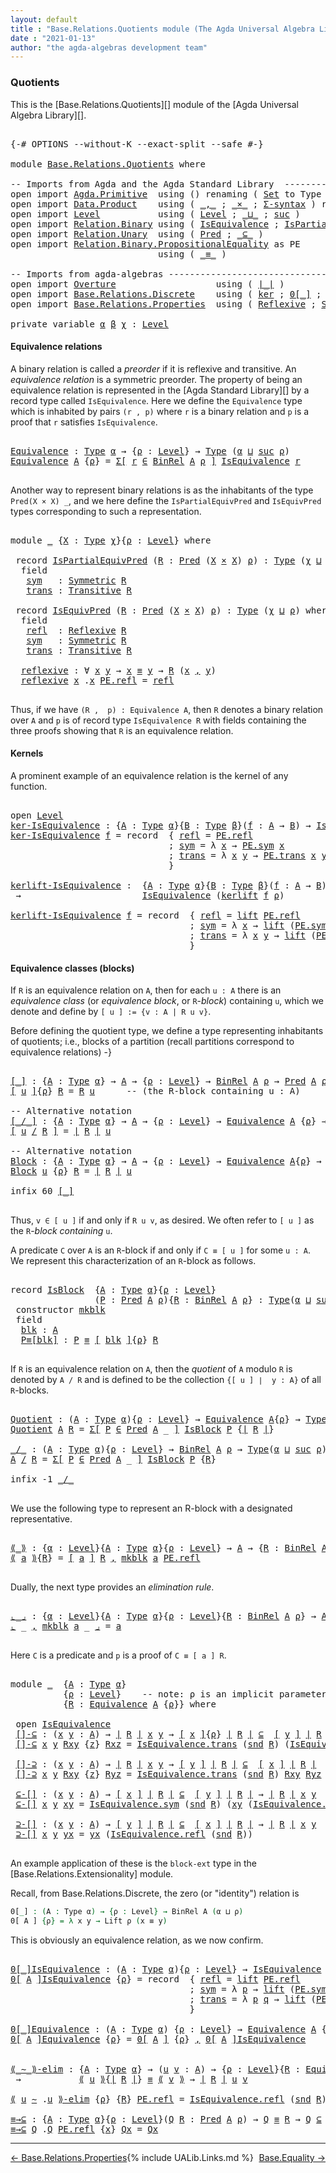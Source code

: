 ```yaml
---
layout: default
title : "Base.Relations.Quotients module (The Agda Universal Algebra Library)"
date : "2021-01-13"
author: "the agda-algebras development team"
---
```


### <a id="quotients">Quotients</a>

This is the [Base.Relations.Quotients][] module of the [Agda Universal Algebra Library][].

<pre class="Agda">

<a id="313" class="Symbol">{-#</a> <a id="317" class="Keyword">OPTIONS</a> <a id="325" class="Pragma">--without-K</a> <a id="337" class="Pragma">--exact-split</a> <a id="351" class="Pragma">--safe</a> <a id="358" class="Symbol">#-}</a>

<a id="363" class="Keyword">module</a> <a id="370" href="Base.Relations.Quotients.html" class="Module">Base.Relations.Quotients</a> <a id="395" class="Keyword">where</a>

<a id="402" class="Comment">-- Imports from Agda and the Agda Standard Library  ----------------------------------------------</a>
<a id="501" class="Keyword">open</a> <a id="506" class="Keyword">import</a> <a id="513" href="Agda.Primitive.html" class="Module">Agda.Primitive</a>  <a id="529" class="Keyword">using</a> <a id="535" class="Symbol">()</a> <a id="538" class="Keyword">renaming</a> <a id="547" class="Symbol">(</a> <a id="549" href="Agda.Primitive.html#326" class="Primitive">Set</a> <a id="553" class="Symbol">to</a> <a id="556" class="Primitive">Type</a> <a id="561" class="Symbol">)</a>
<a id="563" class="Keyword">open</a> <a id="568" class="Keyword">import</a> <a id="575" href="Data.Product.html" class="Module">Data.Product</a>    <a id="591" class="Keyword">using</a> <a id="597" class="Symbol">(</a> <a id="599" href="Agda.Builtin.Sigma.html#236" class="InductiveConstructor Operator">_,_</a> <a id="603" class="Symbol">;</a> <a id="605" href="Data.Product.html#1167" class="Function Operator">_×_</a> <a id="609" class="Symbol">;</a> <a id="611" href="Data.Product.html#916" class="Function">Σ-syntax</a> <a id="620" class="Symbol">)</a> <a id="622" class="Keyword">renaming</a> <a id="631" class="Symbol">(</a> <a id="633" href="Agda.Builtin.Sigma.html#252" class="Field">proj₁</a> <a id="639" class="Symbol">to</a> <a id="642" class="Field">fst</a> <a id="646" class="Symbol">;</a> <a id="648" href="Agda.Builtin.Sigma.html#264" class="Field">proj₂</a> <a id="654" class="Symbol">to</a> <a id="657" class="Field">snd</a> <a id="661" class="Symbol">)</a>
<a id="663" class="Keyword">open</a> <a id="668" class="Keyword">import</a> <a id="675" href="Level.html" class="Module">Level</a>           <a id="691" class="Keyword">using</a> <a id="697" class="Symbol">(</a> <a id="699" href="Agda.Primitive.html#597" class="Postulate">Level</a> <a id="705" class="Symbol">;</a> <a id="707" href="Agda.Primitive.html#810" class="Primitive Operator">_⊔_</a> <a id="711" class="Symbol">;</a> <a id="713" href="Agda.Primitive.html#780" class="Primitive">suc</a> <a id="717" class="Symbol">)</a>
<a id="719" class="Keyword">open</a> <a id="724" class="Keyword">import</a> <a id="731" href="Relation.Binary.html" class="Module">Relation.Binary</a> <a id="747" class="Keyword">using</a> <a id="753" class="Symbol">(</a> <a id="755" href="Relation.Binary.Structures.html#1522" class="Record">IsEquivalence</a> <a id="769" class="Symbol">;</a> <a id="771" href="Relation.Binary.Structures.html#1119" class="Record">IsPartialEquivalence</a><a id="791" class="Symbol">)</a> <a id="793" class="Keyword">renaming</a> <a id="802" class="Symbol">(</a> <a id="804" href="Relation.Binary.Core.html#882" class="Function">Rel</a> <a id="808" class="Symbol">to</a> <a id="811" class="Function">BinRel</a> <a id="818" class="Symbol">)</a>
<a id="820" class="Keyword">open</a> <a id="825" class="Keyword">import</a> <a id="832" href="Relation.Unary.html" class="Module">Relation.Unary</a>  <a id="848" class="Keyword">using</a> <a id="854" class="Symbol">(</a> <a id="856" href="Relation.Unary.html#1101" class="Function">Pred</a> <a id="861" class="Symbol">;</a> <a id="863" href="Relation.Unary.html#1742" class="Function Operator">_⊆_</a> <a id="867" class="Symbol">)</a>
<a id="869" class="Keyword">open</a> <a id="874" class="Keyword">import</a> <a id="881" href="Relation.Binary.PropositionalEquality.html" class="Module">Relation.Binary.PropositionalEquality</a> <a id="919" class="Symbol">as</a> <a id="922" class="Module">PE</a>
                            <a id="953" class="Keyword">using</a> <a id="959" class="Symbol">(</a> <a id="961" href="Agda.Builtin.Equality.html#151" class="Datatype Operator">_≡_</a> <a id="965" class="Symbol">)</a>

<a id="968" class="Comment">-- Imports from agda-algebras ---------------------------------------------------------------------</a>
<a id="1068" class="Keyword">open</a> <a id="1073" class="Keyword">import</a> <a id="1080" href="Overture.html" class="Module">Overture</a>                   <a id="1107" class="Keyword">using</a> <a id="1113" class="Symbol">(</a> <a id="1115" href="Overture.Basic.html#4326" class="Function Operator">∣_∣</a> <a id="1119" class="Symbol">)</a>
<a id="1121" class="Keyword">open</a> <a id="1126" class="Keyword">import</a> <a id="1133" href="Base.Relations.Discrete.html" class="Module">Base.Relations.Discrete</a>    <a id="1160" class="Keyword">using</a> <a id="1166" class="Symbol">(</a> <a id="1168" href="Base.Relations.Discrete.html#4347" class="Function">ker</a> <a id="1172" class="Symbol">;</a> <a id="1174" href="Base.Relations.Discrete.html#5235" class="Function Operator">0[_]</a> <a id="1179" class="Symbol">;</a> <a id="1181" href="Base.Relations.Discrete.html#4917" class="Function">kerlift</a> <a id="1189" class="Symbol">)</a>
<a id="1191" class="Keyword">open</a> <a id="1196" class="Keyword">import</a> <a id="1203" href="Base.Relations.Properties.html" class="Module">Base.Relations.Properties</a>  <a id="1230" class="Keyword">using</a> <a id="1236" class="Symbol">(</a> <a id="1238" href="Base.Relations.Properties.html#1217" class="Function">Reflexive</a> <a id="1248" class="Symbol">;</a> <a id="1250" href="Base.Relations.Properties.html#1420" class="Function">Symmetric</a> <a id="1260" class="Symbol">;</a> <a id="1262" href="Base.Relations.Properties.html#1842" class="Function">Transitive</a> <a id="1273" class="Symbol">)</a>

<a id="1276" class="Keyword">private</a> <a id="1284" class="Keyword">variable</a> <a id="1293" href="Base.Relations.Quotients.html#1293" class="Generalizable">α</a> <a id="1295" href="Base.Relations.Quotients.html#1295" class="Generalizable">β</a> <a id="1297" href="Base.Relations.Quotients.html#1297" class="Generalizable">χ</a> <a id="1299" class="Symbol">:</a> <a id="1301" href="Agda.Primitive.html#597" class="Postulate">Level</a>
</pre>

#### <a id="equivalence-relations">Equivalence relations</a>

A binary relation is called a *preorder* if it is reflexive and transitive.
An *equivalence relation* is a symmetric preorder. The property of being
an equivalence relation is represented in the [Agda Standard Library][] by
a record type called `IsEquivalence`.  Here we define the `Equivalence` type
which is inhabited by pairs `(r , p)` where `r` is a binary relation and `p`
is a proof that `r` satisfies `IsEquivalence`.

<pre class="Agda">

<a id="Equivalence"></a><a id="1821" href="Base.Relations.Quotients.html#1821" class="Function">Equivalence</a> <a id="1833" class="Symbol">:</a> <a id="1835" href="Base.Relations.Quotients.html#556" class="Primitive">Type</a> <a id="1840" href="Base.Relations.Quotients.html#1293" class="Generalizable">α</a> <a id="1842" class="Symbol">→</a> <a id="1844" class="Symbol">{</a><a id="1845" href="Base.Relations.Quotients.html#1845" class="Bound">ρ</a> <a id="1847" class="Symbol">:</a> <a id="1849" href="Agda.Primitive.html#597" class="Postulate">Level</a><a id="1854" class="Symbol">}</a> <a id="1856" class="Symbol">→</a> <a id="1858" href="Base.Relations.Quotients.html#556" class="Primitive">Type</a> <a id="1863" class="Symbol">(</a><a id="1864" href="Base.Relations.Quotients.html#1293" class="Generalizable">α</a> <a id="1866" href="Agda.Primitive.html#810" class="Primitive Operator">⊔</a> <a id="1868" href="Agda.Primitive.html#780" class="Primitive">suc</a> <a id="1872" href="Base.Relations.Quotients.html#1845" class="Bound">ρ</a><a id="1873" class="Symbol">)</a>
<a id="1875" href="Base.Relations.Quotients.html#1821" class="Function">Equivalence</a> <a id="1887" href="Base.Relations.Quotients.html#1887" class="Bound">A</a> <a id="1889" class="Symbol">{</a><a id="1890" href="Base.Relations.Quotients.html#1890" class="Bound">ρ</a><a id="1891" class="Symbol">}</a> <a id="1893" class="Symbol">=</a> <a id="1895" href="Data.Product.html#916" class="Function">Σ[</a> <a id="1898" href="Base.Relations.Quotients.html#1898" class="Bound">r</a> <a id="1900" href="Data.Product.html#916" class="Function">∈</a> <a id="1902" href="Base.Relations.Quotients.html#811" class="Function">BinRel</a> <a id="1909" href="Base.Relations.Quotients.html#1887" class="Bound">A</a> <a id="1911" href="Base.Relations.Quotients.html#1890" class="Bound">ρ</a> <a id="1913" href="Data.Product.html#916" class="Function">]</a> <a id="1915" href="Relation.Binary.Structures.html#1522" class="Record">IsEquivalence</a> <a id="1929" href="Base.Relations.Quotients.html#1898" class="Bound">r</a>

</pre>

Another way to represent binary relations is as the inhabitants of the
type `Pred(X × X) _`, and we here define the `IsPartialEquivPred`
and `IsEquivPred` types corresponding to such a representation.

<pre class="Agda">

<a id="2160" class="Keyword">module</a> <a id="2167" href="Base.Relations.Quotients.html#2167" class="Module">_</a> <a id="2169" class="Symbol">{</a><a id="2170" href="Base.Relations.Quotients.html#2170" class="Bound">X</a> <a id="2172" class="Symbol">:</a> <a id="2174" href="Base.Relations.Quotients.html#556" class="Primitive">Type</a> <a id="2179" href="Base.Relations.Quotients.html#1297" class="Generalizable">χ</a><a id="2180" class="Symbol">}{</a><a id="2182" href="Base.Relations.Quotients.html#2182" class="Bound">ρ</a> <a id="2184" class="Symbol">:</a> <a id="2186" href="Agda.Primitive.html#597" class="Postulate">Level</a><a id="2191" class="Symbol">}</a> <a id="2193" class="Keyword">where</a>

 <a id="2201" class="Keyword">record</a> <a id="2208" href="Base.Relations.Quotients.html#2208" class="Record">IsPartialEquivPred</a> <a id="2227" class="Symbol">(</a><a id="2228" href="Base.Relations.Quotients.html#2228" class="Bound">R</a> <a id="2230" class="Symbol">:</a> <a id="2232" href="Relation.Unary.html#1101" class="Function">Pred</a> <a id="2237" class="Symbol">(</a><a id="2238" href="Base.Relations.Quotients.html#2170" class="Bound">X</a> <a id="2240" href="Data.Product.html#1167" class="Function Operator">×</a> <a id="2242" href="Base.Relations.Quotients.html#2170" class="Bound">X</a><a id="2243" class="Symbol">)</a> <a id="2245" href="Base.Relations.Quotients.html#2182" class="Bound">ρ</a><a id="2246" class="Symbol">)</a> <a id="2248" class="Symbol">:</a> <a id="2250" href="Base.Relations.Quotients.html#556" class="Primitive">Type</a> <a id="2255" class="Symbol">(</a><a id="2256" href="Base.Relations.Quotients.html#2179" class="Bound">χ</a> <a id="2258" href="Agda.Primitive.html#810" class="Primitive Operator">⊔</a> <a id="2260" href="Base.Relations.Quotients.html#2182" class="Bound">ρ</a><a id="2261" class="Symbol">)</a> <a id="2263" class="Keyword">where</a>
  <a id="2271" class="Keyword">field</a>
   <a id="2280" href="Base.Relations.Quotients.html#2280" class="Field">sym</a>   <a id="2286" class="Symbol">:</a> <a id="2288" href="Base.Relations.Properties.html#1420" class="Function">Symmetric</a> <a id="2298" href="Base.Relations.Quotients.html#2228" class="Bound">R</a>
   <a id="2303" href="Base.Relations.Quotients.html#2303" class="Field">trans</a> <a id="2309" class="Symbol">:</a> <a id="2311" href="Base.Relations.Properties.html#1842" class="Function">Transitive</a> <a id="2322" href="Base.Relations.Quotients.html#2228" class="Bound">R</a>

 <a id="2326" class="Keyword">record</a> <a id="2333" href="Base.Relations.Quotients.html#2333" class="Record">IsEquivPred</a> <a id="2345" class="Symbol">(</a><a id="2346" href="Base.Relations.Quotients.html#2346" class="Bound">R</a> <a id="2348" class="Symbol">:</a> <a id="2350" href="Relation.Unary.html#1101" class="Function">Pred</a> <a id="2355" class="Symbol">(</a><a id="2356" href="Base.Relations.Quotients.html#2170" class="Bound">X</a> <a id="2358" href="Data.Product.html#1167" class="Function Operator">×</a> <a id="2360" href="Base.Relations.Quotients.html#2170" class="Bound">X</a><a id="2361" class="Symbol">)</a> <a id="2363" href="Base.Relations.Quotients.html#2182" class="Bound">ρ</a><a id="2364" class="Symbol">)</a> <a id="2366" class="Symbol">:</a> <a id="2368" href="Base.Relations.Quotients.html#556" class="Primitive">Type</a> <a id="2373" class="Symbol">(</a><a id="2374" href="Base.Relations.Quotients.html#2179" class="Bound">χ</a> <a id="2376" href="Agda.Primitive.html#810" class="Primitive Operator">⊔</a> <a id="2378" href="Base.Relations.Quotients.html#2182" class="Bound">ρ</a><a id="2379" class="Symbol">)</a> <a id="2381" class="Keyword">where</a>
  <a id="2389" class="Keyword">field</a>
   <a id="2398" href="Base.Relations.Quotients.html#2398" class="Field">refl</a>  <a id="2404" class="Symbol">:</a> <a id="2406" href="Base.Relations.Properties.html#1217" class="Function">Reflexive</a> <a id="2416" href="Base.Relations.Quotients.html#2346" class="Bound">R</a>
   <a id="2421" href="Base.Relations.Quotients.html#2421" class="Field">sym</a>   <a id="2427" class="Symbol">:</a> <a id="2429" href="Base.Relations.Properties.html#1420" class="Function">Symmetric</a> <a id="2439" href="Base.Relations.Quotients.html#2346" class="Bound">R</a>
   <a id="2444" href="Base.Relations.Quotients.html#2444" class="Field">trans</a> <a id="2450" class="Symbol">:</a> <a id="2452" href="Base.Relations.Properties.html#1842" class="Function">Transitive</a> <a id="2463" href="Base.Relations.Quotients.html#2346" class="Bound">R</a>

  <a id="2468" href="Base.Relations.Quotients.html#2468" class="Function">reflexive</a> <a id="2478" class="Symbol">:</a> <a id="2480" class="Symbol">∀</a> <a id="2482" href="Base.Relations.Quotients.html#2482" class="Bound">x</a> <a id="2484" href="Base.Relations.Quotients.html#2484" class="Bound">y</a> <a id="2486" class="Symbol">→</a> <a id="2488" href="Base.Relations.Quotients.html#2482" class="Bound">x</a> <a id="2490" href="Agda.Builtin.Equality.html#151" class="Datatype Operator">≡</a> <a id="2492" href="Base.Relations.Quotients.html#2484" class="Bound">y</a> <a id="2494" class="Symbol">→</a> <a id="2496" href="Base.Relations.Quotients.html#2346" class="Bound">R</a> <a id="2498" class="Symbol">(</a><a id="2499" href="Base.Relations.Quotients.html#2482" class="Bound">x</a> <a id="2501" href="Agda.Builtin.Sigma.html#236" class="InductiveConstructor Operator">,</a> <a id="2503" href="Base.Relations.Quotients.html#2484" class="Bound">y</a><a id="2504" class="Symbol">)</a>
  <a id="2508" href="Base.Relations.Quotients.html#2468" class="Function">reflexive</a> <a id="2518" href="Base.Relations.Quotients.html#2518" class="Bound">x</a> <a id="2520" class="DottedPattern Symbol">.</a><a id="2521" href="Base.Relations.Quotients.html#2518" class="DottedPattern Bound">x</a> <a id="2523" href="Agda.Builtin.Equality.html#208" class="InductiveConstructor">PE.refl</a> <a id="2531" class="Symbol">=</a> <a id="2533" href="Base.Relations.Quotients.html#2398" class="Field">refl</a>

</pre>

Thus, if we have `(R ,  p) : Equivalence A`, then `R` denotes a binary
relation over `A` and `p` is of record type `IsEquivalence R` with fields
containing the three proofs showing that `R` is an equivalence relation.

#### <a id="kernels">Kernels</a>

A prominent example of an equivalence relation is the kernel of any function.

<pre class="Agda">

<a id="2897" class="Keyword">open</a> <a id="2902" href="Level.html" class="Module">Level</a>
<a id="ker-IsEquivalence"></a><a id="2908" href="Base.Relations.Quotients.html#2908" class="Function">ker-IsEquivalence</a> <a id="2926" class="Symbol">:</a> <a id="2928" class="Symbol">{</a><a id="2929" href="Base.Relations.Quotients.html#2929" class="Bound">A</a> <a id="2931" class="Symbol">:</a> <a id="2933" href="Base.Relations.Quotients.html#556" class="Primitive">Type</a> <a id="2938" href="Base.Relations.Quotients.html#1293" class="Generalizable">α</a><a id="2939" class="Symbol">}{</a><a id="2941" href="Base.Relations.Quotients.html#2941" class="Bound">B</a> <a id="2943" class="Symbol">:</a> <a id="2945" href="Base.Relations.Quotients.html#556" class="Primitive">Type</a> <a id="2950" href="Base.Relations.Quotients.html#1295" class="Generalizable">β</a><a id="2951" class="Symbol">}(</a><a id="2953" href="Base.Relations.Quotients.html#2953" class="Bound">f</a> <a id="2955" class="Symbol">:</a> <a id="2957" href="Base.Relations.Quotients.html#2929" class="Bound">A</a> <a id="2959" class="Symbol">→</a> <a id="2961" href="Base.Relations.Quotients.html#2941" class="Bound">B</a><a id="2962" class="Symbol">)</a> <a id="2964" class="Symbol">→</a> <a id="2966" href="Relation.Binary.Structures.html#1522" class="Record">IsEquivalence</a> <a id="2980" class="Symbol">(</a><a id="2981" href="Base.Relations.Discrete.html#4347" class="Function">ker</a> <a id="2985" href="Base.Relations.Quotients.html#2953" class="Bound">f</a><a id="2986" class="Symbol">)</a>
<a id="2988" href="Base.Relations.Quotients.html#2908" class="Function">ker-IsEquivalence</a> <a id="3006" href="Base.Relations.Quotients.html#3006" class="Bound">f</a> <a id="3008" class="Symbol">=</a> <a id="3010" class="Keyword">record</a>  <a id="3018" class="Symbol">{</a> <a id="3020" href="Relation.Binary.Structures.html#1568" class="Field">refl</a> <a id="3025" class="Symbol">=</a> <a id="3027" href="Agda.Builtin.Equality.html#208" class="InductiveConstructor">PE.refl</a>
                              <a id="3065" class="Symbol">;</a> <a id="3067" href="Relation.Binary.Structures.html#1594" class="Field">sym</a> <a id="3071" class="Symbol">=</a> <a id="3073" class="Symbol">λ</a> <a id="3075" href="Base.Relations.Quotients.html#3075" class="Bound">x</a> <a id="3077" class="Symbol">→</a> <a id="3079" href="Relation.Binary.PropositionalEquality.Core.html#1684" class="Function">PE.sym</a> <a id="3086" href="Base.Relations.Quotients.html#3075" class="Bound">x</a>
                              <a id="3118" class="Symbol">;</a> <a id="3120" href="Relation.Binary.Structures.html#1620" class="Field">trans</a> <a id="3126" class="Symbol">=</a> <a id="3128" class="Symbol">λ</a> <a id="3130" href="Base.Relations.Quotients.html#3130" class="Bound">x</a> <a id="3132" href="Base.Relations.Quotients.html#3132" class="Bound">y</a> <a id="3134" class="Symbol">→</a> <a id="3136" href="Relation.Binary.PropositionalEquality.Core.html#1729" class="Function">PE.trans</a> <a id="3145" href="Base.Relations.Quotients.html#3130" class="Bound">x</a> <a id="3147" href="Base.Relations.Quotients.html#3132" class="Bound">y</a>
                              <a id="3179" class="Symbol">}</a>

<a id="kerlift-IsEquivalence"></a><a id="3182" href="Base.Relations.Quotients.html#3182" class="Function">kerlift-IsEquivalence</a> <a id="3204" class="Symbol">:</a>  <a id="3207" class="Symbol">{</a><a id="3208" href="Base.Relations.Quotients.html#3208" class="Bound">A</a> <a id="3210" class="Symbol">:</a> <a id="3212" href="Base.Relations.Quotients.html#556" class="Primitive">Type</a> <a id="3217" href="Base.Relations.Quotients.html#1293" class="Generalizable">α</a><a id="3218" class="Symbol">}{</a><a id="3220" href="Base.Relations.Quotients.html#3220" class="Bound">B</a> <a id="3222" class="Symbol">:</a> <a id="3224" href="Base.Relations.Quotients.html#556" class="Primitive">Type</a> <a id="3229" href="Base.Relations.Quotients.html#1295" class="Generalizable">β</a><a id="3230" class="Symbol">}(</a><a id="3232" href="Base.Relations.Quotients.html#3232" class="Bound">f</a> <a id="3234" class="Symbol">:</a> <a id="3236" href="Base.Relations.Quotients.html#3208" class="Bound">A</a> <a id="3238" class="Symbol">→</a> <a id="3240" href="Base.Relations.Quotients.html#3220" class="Bound">B</a><a id="3241" class="Symbol">){</a><a id="3243" href="Base.Relations.Quotients.html#3243" class="Bound">ρ</a> <a id="3245" class="Symbol">:</a> <a id="3247" href="Agda.Primitive.html#597" class="Postulate">Level</a><a id="3252" class="Symbol">}</a>
 <a id="3255" class="Symbol">→</a>                       <a id="3279" href="Relation.Binary.Structures.html#1522" class="Record">IsEquivalence</a> <a id="3293" class="Symbol">(</a><a id="3294" href="Base.Relations.Discrete.html#4917" class="Function">kerlift</a> <a id="3302" href="Base.Relations.Quotients.html#3232" class="Bound">f</a> <a id="3304" href="Base.Relations.Quotients.html#3243" class="Bound">ρ</a><a id="3305" class="Symbol">)</a>

<a id="3308" href="Base.Relations.Quotients.html#3182" class="Function">kerlift-IsEquivalence</a> <a id="3330" href="Base.Relations.Quotients.html#3330" class="Bound">f</a> <a id="3332" class="Symbol">=</a> <a id="3334" class="Keyword">record</a>  <a id="3342" class="Symbol">{</a> <a id="3344" href="Relation.Binary.Structures.html#1568" class="Field">refl</a> <a id="3349" class="Symbol">=</a> <a id="3351" href="Level.html#457" class="InductiveConstructor">lift</a> <a id="3356" href="Agda.Builtin.Equality.html#208" class="InductiveConstructor">PE.refl</a>
                                  <a id="3398" class="Symbol">;</a> <a id="3400" href="Relation.Binary.Structures.html#1594" class="Field">sym</a> <a id="3404" class="Symbol">=</a> <a id="3406" class="Symbol">λ</a> <a id="3408" href="Base.Relations.Quotients.html#3408" class="Bound">x</a> <a id="3410" class="Symbol">→</a> <a id="3412" href="Level.html#457" class="InductiveConstructor">lift</a> <a id="3417" class="Symbol">(</a><a id="3418" href="Relation.Binary.PropositionalEquality.Core.html#1684" class="Function">PE.sym</a> <a id="3425" class="Symbol">(</a><a id="3426" href="Level.html#470" class="Field">lower</a> <a id="3432" href="Base.Relations.Quotients.html#3408" class="Bound">x</a><a id="3433" class="Symbol">))</a>
                                  <a id="3470" class="Symbol">;</a> <a id="3472" href="Relation.Binary.Structures.html#1620" class="Field">trans</a> <a id="3478" class="Symbol">=</a> <a id="3480" class="Symbol">λ</a> <a id="3482" href="Base.Relations.Quotients.html#3482" class="Bound">x</a> <a id="3484" href="Base.Relations.Quotients.html#3484" class="Bound">y</a> <a id="3486" class="Symbol">→</a> <a id="3488" href="Level.html#457" class="InductiveConstructor">lift</a> <a id="3493" class="Symbol">(</a><a id="3494" href="Relation.Binary.PropositionalEquality.Core.html#1729" class="Function">PE.trans</a> <a id="3503" class="Symbol">(</a><a id="3504" href="Level.html#470" class="Field">lower</a> <a id="3510" href="Base.Relations.Quotients.html#3482" class="Bound">x</a><a id="3511" class="Symbol">)</a> <a id="3513" class="Symbol">(</a><a id="3514" href="Level.html#470" class="Field">lower</a> <a id="3520" href="Base.Relations.Quotients.html#3484" class="Bound">y</a><a id="3521" class="Symbol">))</a>
                                  <a id="3558" class="Symbol">}</a>
</pre>


#### <a id="equivalence-classes"> Equivalence classes (blocks) </a>


If `R` is an equivalence relation on `A`, then for each `u : A` there is
an *equivalence class* (or *equivalence block*, or `R`-*block*) containing `u`,
which we denote and define by `[ u ] := {v : A | R u v}`.

Before defining the quotient type, we define a type representing inhabitants of quotients;
i.e., blocks of a partition (recall partitions correspond to equivalence relations) -}

<pre class="Agda">

<a id="[_]"></a><a id="4048" href="Base.Relations.Quotients.html#4048" class="Function Operator">[_]</a> <a id="4052" class="Symbol">:</a> <a id="4054" class="Symbol">{</a><a id="4055" href="Base.Relations.Quotients.html#4055" class="Bound">A</a> <a id="4057" class="Symbol">:</a> <a id="4059" href="Base.Relations.Quotients.html#556" class="Primitive">Type</a> <a id="4064" href="Base.Relations.Quotients.html#1293" class="Generalizable">α</a><a id="4065" class="Symbol">}</a> <a id="4067" class="Symbol">→</a> <a id="4069" href="Base.Relations.Quotients.html#4055" class="Bound">A</a> <a id="4071" class="Symbol">→</a> <a id="4073" class="Symbol">{</a><a id="4074" href="Base.Relations.Quotients.html#4074" class="Bound">ρ</a> <a id="4076" class="Symbol">:</a> <a id="4078" href="Agda.Primitive.html#597" class="Postulate">Level</a><a id="4083" class="Symbol">}</a> <a id="4085" class="Symbol">→</a> <a id="4087" href="Base.Relations.Quotients.html#811" class="Function">BinRel</a> <a id="4094" href="Base.Relations.Quotients.html#4055" class="Bound">A</a> <a id="4096" href="Base.Relations.Quotients.html#4074" class="Bound">ρ</a> <a id="4098" class="Symbol">→</a> <a id="4100" href="Relation.Unary.html#1101" class="Function">Pred</a> <a id="4105" href="Base.Relations.Quotients.html#4055" class="Bound">A</a> <a id="4107" href="Base.Relations.Quotients.html#4074" class="Bound">ρ</a>
<a id="4109" href="Base.Relations.Quotients.html#4048" class="Function Operator">[</a> <a id="4111" href="Base.Relations.Quotients.html#4111" class="Bound">u</a> <a id="4113" href="Base.Relations.Quotients.html#4048" class="Function Operator">]</a><a id="4114" class="Symbol">{</a><a id="4115" href="Base.Relations.Quotients.html#4115" class="Bound">ρ</a><a id="4116" class="Symbol">}</a> <a id="4118" href="Base.Relations.Quotients.html#4118" class="Bound">R</a> <a id="4120" class="Symbol">=</a> <a id="4122" href="Base.Relations.Quotients.html#4118" class="Bound">R</a> <a id="4124" href="Base.Relations.Quotients.html#4111" class="Bound">u</a>      <a id="4131" class="Comment">-- (the R-block containing u : A)</a>

<a id="4166" class="Comment">-- Alternative notation</a>
<a id="[_/_]"></a><a id="4190" href="Base.Relations.Quotients.html#4190" class="Function Operator">[_/_]</a> <a id="4196" class="Symbol">:</a> <a id="4198" class="Symbol">{</a><a id="4199" href="Base.Relations.Quotients.html#4199" class="Bound">A</a> <a id="4201" class="Symbol">:</a> <a id="4203" href="Base.Relations.Quotients.html#556" class="Primitive">Type</a> <a id="4208" href="Base.Relations.Quotients.html#1293" class="Generalizable">α</a><a id="4209" class="Symbol">}</a> <a id="4211" class="Symbol">→</a> <a id="4213" href="Base.Relations.Quotients.html#4199" class="Bound">A</a> <a id="4215" class="Symbol">→</a> <a id="4217" class="Symbol">{</a><a id="4218" href="Base.Relations.Quotients.html#4218" class="Bound">ρ</a> <a id="4220" class="Symbol">:</a> <a id="4222" href="Agda.Primitive.html#597" class="Postulate">Level</a><a id="4227" class="Symbol">}</a> <a id="4229" class="Symbol">→</a> <a id="4231" href="Base.Relations.Quotients.html#1821" class="Function">Equivalence</a> <a id="4243" href="Base.Relations.Quotients.html#4199" class="Bound">A</a> <a id="4245" class="Symbol">{</a><a id="4246" href="Base.Relations.Quotients.html#4218" class="Bound">ρ</a><a id="4247" class="Symbol">}</a> <a id="4249" class="Symbol">→</a> <a id="4251" href="Relation.Unary.html#1101" class="Function">Pred</a> <a id="4256" href="Base.Relations.Quotients.html#4199" class="Bound">A</a> <a id="4258" href="Base.Relations.Quotients.html#4218" class="Bound">ρ</a>
<a id="4260" href="Base.Relations.Quotients.html#4190" class="Function Operator">[</a> <a id="4262" href="Base.Relations.Quotients.html#4262" class="Bound">u</a> <a id="4264" href="Base.Relations.Quotients.html#4190" class="Function Operator">/</a> <a id="4266" href="Base.Relations.Quotients.html#4266" class="Bound">R</a> <a id="4268" href="Base.Relations.Quotients.html#4190" class="Function Operator">]</a> <a id="4270" class="Symbol">=</a> <a id="4272" href="Overture.Basic.html#4326" class="Function Operator">∣</a> <a id="4274" href="Base.Relations.Quotients.html#4266" class="Bound">R</a> <a id="4276" href="Overture.Basic.html#4326" class="Function Operator">∣</a> <a id="4278" href="Base.Relations.Quotients.html#4262" class="Bound">u</a>

<a id="4281" class="Comment">-- Alternative notation</a>
<a id="Block"></a><a id="4305" href="Base.Relations.Quotients.html#4305" class="Function">Block</a> <a id="4311" class="Symbol">:</a> <a id="4313" class="Symbol">{</a><a id="4314" href="Base.Relations.Quotients.html#4314" class="Bound">A</a> <a id="4316" class="Symbol">:</a> <a id="4318" href="Base.Relations.Quotients.html#556" class="Primitive">Type</a> <a id="4323" href="Base.Relations.Quotients.html#1293" class="Generalizable">α</a><a id="4324" class="Symbol">}</a> <a id="4326" class="Symbol">→</a> <a id="4328" href="Base.Relations.Quotients.html#4314" class="Bound">A</a> <a id="4330" class="Symbol">→</a> <a id="4332" class="Symbol">{</a><a id="4333" href="Base.Relations.Quotients.html#4333" class="Bound">ρ</a> <a id="4335" class="Symbol">:</a> <a id="4337" href="Agda.Primitive.html#597" class="Postulate">Level</a><a id="4342" class="Symbol">}</a> <a id="4344" class="Symbol">→</a> <a id="4346" href="Base.Relations.Quotients.html#1821" class="Function">Equivalence</a> <a id="4358" href="Base.Relations.Quotients.html#4314" class="Bound">A</a><a id="4359" class="Symbol">{</a><a id="4360" href="Base.Relations.Quotients.html#4333" class="Bound">ρ</a><a id="4361" class="Symbol">}</a> <a id="4363" class="Symbol">→</a> <a id="4365" href="Relation.Unary.html#1101" class="Function">Pred</a> <a id="4370" href="Base.Relations.Quotients.html#4314" class="Bound">A</a> <a id="4372" href="Base.Relations.Quotients.html#4333" class="Bound">ρ</a>
<a id="4374" href="Base.Relations.Quotients.html#4305" class="Function">Block</a> <a id="4380" href="Base.Relations.Quotients.html#4380" class="Bound">u</a> <a id="4382" class="Symbol">{</a><a id="4383" href="Base.Relations.Quotients.html#4383" class="Bound">ρ</a><a id="4384" class="Symbol">}</a> <a id="4386" href="Base.Relations.Quotients.html#4386" class="Bound">R</a> <a id="4388" class="Symbol">=</a> <a id="4390" href="Overture.Basic.html#4326" class="Function Operator">∣</a> <a id="4392" href="Base.Relations.Quotients.html#4386" class="Bound">R</a> <a id="4394" href="Overture.Basic.html#4326" class="Function Operator">∣</a> <a id="4396" href="Base.Relations.Quotients.html#4380" class="Bound">u</a>

<a id="4399" class="Keyword">infix</a> <a id="4405" class="Number">60</a> <a id="4408" href="Base.Relations.Quotients.html#4048" class="Function Operator">[_]</a>

</pre>

Thus, `v ∈ [ u ]` if and only if `R u v`, as desired.  We often refer to `[ u ]`
as the `R`-*block containing* `u`.

A predicate `C` over `A` is an `R`-block if and only if `C ≡ [ u ]` for some `u : A`.
We represent this characterization of an `R`-block as follows.

<pre class="Agda">

<a id="4706" class="Keyword">record</a> <a id="IsBlock"></a><a id="4713" href="Base.Relations.Quotients.html#4713" class="Record">IsBlock</a>  <a id="4722" class="Symbol">{</a><a id="4723" href="Base.Relations.Quotients.html#4723" class="Bound">A</a> <a id="4725" class="Symbol">:</a> <a id="4727" href="Base.Relations.Quotients.html#556" class="Primitive">Type</a> <a id="4732" href="Base.Relations.Quotients.html#1293" class="Generalizable">α</a><a id="4733" class="Symbol">}{</a><a id="4735" href="Base.Relations.Quotients.html#4735" class="Bound">ρ</a> <a id="4737" class="Symbol">:</a> <a id="4739" href="Agda.Primitive.html#597" class="Postulate">Level</a><a id="4744" class="Symbol">}</a>
                <a id="4762" class="Symbol">(</a><a id="4763" href="Base.Relations.Quotients.html#4763" class="Bound">P</a> <a id="4765" class="Symbol">:</a> <a id="4767" href="Relation.Unary.html#1101" class="Function">Pred</a> <a id="4772" href="Base.Relations.Quotients.html#4723" class="Bound">A</a> <a id="4774" href="Base.Relations.Quotients.html#4735" class="Bound">ρ</a><a id="4775" class="Symbol">){</a><a id="4777" href="Base.Relations.Quotients.html#4777" class="Bound">R</a> <a id="4779" class="Symbol">:</a> <a id="4781" href="Base.Relations.Quotients.html#811" class="Function">BinRel</a> <a id="4788" href="Base.Relations.Quotients.html#4723" class="Bound">A</a> <a id="4790" href="Base.Relations.Quotients.html#4735" class="Bound">ρ</a><a id="4791" class="Symbol">}</a> <a id="4793" class="Symbol">:</a> <a id="4795" href="Base.Relations.Quotients.html#556" class="Primitive">Type</a><a id="4799" class="Symbol">(</a><a id="4800" href="Base.Relations.Quotients.html#4732" class="Bound">α</a> <a id="4802" href="Agda.Primitive.html#810" class="Primitive Operator">⊔</a> <a id="4804" href="Agda.Primitive.html#780" class="Primitive">suc</a> <a id="4808" href="Base.Relations.Quotients.html#4735" class="Bound">ρ</a><a id="4809" class="Symbol">)</a> <a id="4811" class="Keyword">where</a>
 <a id="4818" class="Keyword">constructor</a> <a id="mkblk"></a><a id="4830" href="Base.Relations.Quotients.html#4830" class="InductiveConstructor">mkblk</a>
 <a id="4837" class="Keyword">field</a>
  <a id="IsBlock.blk"></a><a id="4845" href="Base.Relations.Quotients.html#4845" class="Field">blk</a> <a id="4849" class="Symbol">:</a> <a id="4851" href="Base.Relations.Quotients.html#4723" class="Bound">A</a>
  <a id="IsBlock.P≡[blk]"></a><a id="4855" href="Base.Relations.Quotients.html#4855" class="Field">P≡[blk]</a> <a id="4863" class="Symbol">:</a> <a id="4865" href="Base.Relations.Quotients.html#4763" class="Bound">P</a> <a id="4867" href="Agda.Builtin.Equality.html#151" class="Datatype Operator">≡</a> <a id="4869" href="Base.Relations.Quotients.html#4048" class="Function Operator">[</a> <a id="4871" href="Base.Relations.Quotients.html#4845" class="Field">blk</a> <a id="4875" href="Base.Relations.Quotients.html#4048" class="Function Operator">]</a><a id="4876" class="Symbol">{</a><a id="4877" href="Base.Relations.Quotients.html#4735" class="Bound">ρ</a><a id="4878" class="Symbol">}</a> <a id="4880" href="Base.Relations.Quotients.html#4777" class="Bound">R</a>

</pre>

If `R` is an equivalence relation on `A`, then the *quotient* of `A` modulo `R` is
denoted by `A / R` and is defined to be the collection `{[ u ] ∣  y : A}` of all
`R`-blocks.

<pre class="Agda">

<a id="Quotient"></a><a id="5086" href="Base.Relations.Quotients.html#5086" class="Function">Quotient</a> <a id="5095" class="Symbol">:</a> <a id="5097" class="Symbol">(</a><a id="5098" href="Base.Relations.Quotients.html#5098" class="Bound">A</a> <a id="5100" class="Symbol">:</a> <a id="5102" href="Base.Relations.Quotients.html#556" class="Primitive">Type</a> <a id="5107" href="Base.Relations.Quotients.html#1293" class="Generalizable">α</a><a id="5108" class="Symbol">){</a><a id="5110" href="Base.Relations.Quotients.html#5110" class="Bound">ρ</a> <a id="5112" class="Symbol">:</a> <a id="5114" href="Agda.Primitive.html#597" class="Postulate">Level</a><a id="5119" class="Symbol">}</a> <a id="5121" class="Symbol">→</a> <a id="5123" href="Base.Relations.Quotients.html#1821" class="Function">Equivalence</a> <a id="5135" href="Base.Relations.Quotients.html#5098" class="Bound">A</a><a id="5136" class="Symbol">{</a><a id="5137" href="Base.Relations.Quotients.html#5110" class="Bound">ρ</a><a id="5138" class="Symbol">}</a> <a id="5140" class="Symbol">→</a> <a id="5142" href="Base.Relations.Quotients.html#556" class="Primitive">Type</a><a id="5146" class="Symbol">(</a><a id="5147" href="Base.Relations.Quotients.html#1293" class="Generalizable">α</a> <a id="5149" href="Agda.Primitive.html#810" class="Primitive Operator">⊔</a> <a id="5151" href="Agda.Primitive.html#780" class="Primitive">suc</a> <a id="5155" href="Base.Relations.Quotients.html#5110" class="Bound">ρ</a><a id="5156" class="Symbol">)</a>
<a id="5158" href="Base.Relations.Quotients.html#5086" class="Function">Quotient</a> <a id="5167" href="Base.Relations.Quotients.html#5167" class="Bound">A</a> <a id="5169" href="Base.Relations.Quotients.html#5169" class="Bound">R</a> <a id="5171" class="Symbol">=</a> <a id="5173" href="Data.Product.html#916" class="Function">Σ[</a> <a id="5176" href="Base.Relations.Quotients.html#5176" class="Bound">P</a> <a id="5178" href="Data.Product.html#916" class="Function">∈</a> <a id="5180" href="Relation.Unary.html#1101" class="Function">Pred</a> <a id="5185" href="Base.Relations.Quotients.html#5167" class="Bound">A</a> <a id="5187" class="Symbol">_</a> <a id="5189" href="Data.Product.html#916" class="Function">]</a> <a id="5191" href="Base.Relations.Quotients.html#4713" class="Record">IsBlock</a> <a id="5199" href="Base.Relations.Quotients.html#5176" class="Bound">P</a> <a id="5201" class="Symbol">{</a><a id="5202" href="Overture.Basic.html#4326" class="Function Operator">∣</a> <a id="5204" href="Base.Relations.Quotients.html#5169" class="Bound">R</a> <a id="5206" href="Overture.Basic.html#4326" class="Function Operator">∣</a><a id="5207" class="Symbol">}</a>

<a id="_/_"></a><a id="5210" href="Base.Relations.Quotients.html#5210" class="Function Operator">_/_</a> <a id="5214" class="Symbol">:</a> <a id="5216" class="Symbol">(</a><a id="5217" href="Base.Relations.Quotients.html#5217" class="Bound">A</a> <a id="5219" class="Symbol">:</a> <a id="5221" href="Base.Relations.Quotients.html#556" class="Primitive">Type</a> <a id="5226" href="Base.Relations.Quotients.html#1293" class="Generalizable">α</a><a id="5227" class="Symbol">){</a><a id="5229" href="Base.Relations.Quotients.html#5229" class="Bound">ρ</a> <a id="5231" class="Symbol">:</a> <a id="5233" href="Agda.Primitive.html#597" class="Postulate">Level</a><a id="5238" class="Symbol">}</a> <a id="5240" class="Symbol">→</a> <a id="5242" href="Base.Relations.Quotients.html#811" class="Function">BinRel</a> <a id="5249" href="Base.Relations.Quotients.html#5217" class="Bound">A</a> <a id="5251" href="Base.Relations.Quotients.html#5229" class="Bound">ρ</a> <a id="5253" class="Symbol">→</a> <a id="5255" href="Base.Relations.Quotients.html#556" class="Primitive">Type</a><a id="5259" class="Symbol">(</a><a id="5260" href="Base.Relations.Quotients.html#1293" class="Generalizable">α</a> <a id="5262" href="Agda.Primitive.html#810" class="Primitive Operator">⊔</a> <a id="5264" href="Agda.Primitive.html#780" class="Primitive">suc</a> <a id="5268" href="Base.Relations.Quotients.html#5229" class="Bound">ρ</a><a id="5269" class="Symbol">)</a>
<a id="5271" href="Base.Relations.Quotients.html#5271" class="Bound">A</a> <a id="5273" href="Base.Relations.Quotients.html#5210" class="Function Operator">/</a> <a id="5275" href="Base.Relations.Quotients.html#5275" class="Bound">R</a> <a id="5277" class="Symbol">=</a> <a id="5279" href="Data.Product.html#916" class="Function">Σ[</a> <a id="5282" href="Base.Relations.Quotients.html#5282" class="Bound">P</a> <a id="5284" href="Data.Product.html#916" class="Function">∈</a> <a id="5286" href="Relation.Unary.html#1101" class="Function">Pred</a> <a id="5291" href="Base.Relations.Quotients.html#5271" class="Bound">A</a> <a id="5293" class="Symbol">_</a> <a id="5295" href="Data.Product.html#916" class="Function">]</a> <a id="5297" href="Base.Relations.Quotients.html#4713" class="Record">IsBlock</a> <a id="5305" href="Base.Relations.Quotients.html#5282" class="Bound">P</a> <a id="5307" class="Symbol">{</a><a id="5308" href="Base.Relations.Quotients.html#5275" class="Bound">R</a><a id="5309" class="Symbol">}</a>

<a id="5312" class="Keyword">infix</a> <a id="5318" class="Number">-1</a> <a id="5321" href="Base.Relations.Quotients.html#5210" class="Function Operator">_/_</a>

</pre>

We use the following type to represent an R-block with a designated representative.

<pre class="Agda">

<a id="⟪_⟫"></a><a id="5437" href="Base.Relations.Quotients.html#5437" class="Function Operator">⟪_⟫</a> <a id="5441" class="Symbol">:</a> <a id="5443" class="Symbol">{</a><a id="5444" href="Base.Relations.Quotients.html#5444" class="Bound">α</a> <a id="5446" class="Symbol">:</a> <a id="5448" href="Agda.Primitive.html#597" class="Postulate">Level</a><a id="5453" class="Symbol">}{</a><a id="5455" href="Base.Relations.Quotients.html#5455" class="Bound">A</a> <a id="5457" class="Symbol">:</a> <a id="5459" href="Base.Relations.Quotients.html#556" class="Primitive">Type</a> <a id="5464" href="Base.Relations.Quotients.html#5444" class="Bound">α</a><a id="5465" class="Symbol">}{</a><a id="5467" href="Base.Relations.Quotients.html#5467" class="Bound">ρ</a> <a id="5469" class="Symbol">:</a> <a id="5471" href="Agda.Primitive.html#597" class="Postulate">Level</a><a id="5476" class="Symbol">}</a> <a id="5478" class="Symbol">→</a> <a id="5480" href="Base.Relations.Quotients.html#5455" class="Bound">A</a> <a id="5482" class="Symbol">→</a> <a id="5484" class="Symbol">{</a><a id="5485" href="Base.Relations.Quotients.html#5485" class="Bound">R</a> <a id="5487" class="Symbol">:</a> <a id="5489" href="Base.Relations.Quotients.html#811" class="Function">BinRel</a> <a id="5496" href="Base.Relations.Quotients.html#5455" class="Bound">A</a> <a id="5498" href="Base.Relations.Quotients.html#5467" class="Bound">ρ</a><a id="5499" class="Symbol">}</a> <a id="5501" class="Symbol">→</a> <a id="5503" href="Base.Relations.Quotients.html#5455" class="Bound">A</a> <a id="5505" href="Base.Relations.Quotients.html#5210" class="Function Operator">/</a> <a id="5507" href="Base.Relations.Quotients.html#5485" class="Bound">R</a>
<a id="5509" href="Base.Relations.Quotients.html#5437" class="Function Operator">⟪</a> <a id="5511" href="Base.Relations.Quotients.html#5511" class="Bound">a</a> <a id="5513" href="Base.Relations.Quotients.html#5437" class="Function Operator">⟫</a><a id="5514" class="Symbol">{</a><a id="5515" href="Base.Relations.Quotients.html#5515" class="Bound">R</a><a id="5516" class="Symbol">}</a> <a id="5518" class="Symbol">=</a> <a id="5520" href="Base.Relations.Quotients.html#4048" class="Function Operator">[</a> <a id="5522" href="Base.Relations.Quotients.html#5511" class="Bound">a</a> <a id="5524" href="Base.Relations.Quotients.html#4048" class="Function Operator">]</a> <a id="5526" href="Base.Relations.Quotients.html#5515" class="Bound">R</a> <a id="5528" href="Agda.Builtin.Sigma.html#236" class="InductiveConstructor Operator">,</a> <a id="5530" href="Base.Relations.Quotients.html#4830" class="InductiveConstructor">mkblk</a> <a id="5536" href="Base.Relations.Quotients.html#5511" class="Bound">a</a> <a id="5538" href="Agda.Builtin.Equality.html#208" class="InductiveConstructor">PE.refl</a>

</pre>

Dually, the next type provides an *elimination rule*.

<pre class="Agda">

<a id="⌞_⌟"></a><a id="5628" href="Base.Relations.Quotients.html#5628" class="Function Operator">⌞_⌟</a> <a id="5632" class="Symbol">:</a> <a id="5634" class="Symbol">{</a><a id="5635" href="Base.Relations.Quotients.html#5635" class="Bound">α</a> <a id="5637" class="Symbol">:</a> <a id="5639" href="Agda.Primitive.html#597" class="Postulate">Level</a><a id="5644" class="Symbol">}{</a><a id="5646" href="Base.Relations.Quotients.html#5646" class="Bound">A</a> <a id="5648" class="Symbol">:</a> <a id="5650" href="Base.Relations.Quotients.html#556" class="Primitive">Type</a> <a id="5655" href="Base.Relations.Quotients.html#5635" class="Bound">α</a><a id="5656" class="Symbol">}{</a><a id="5658" href="Base.Relations.Quotients.html#5658" class="Bound">ρ</a> <a id="5660" class="Symbol">:</a> <a id="5662" href="Agda.Primitive.html#597" class="Postulate">Level</a><a id="5667" class="Symbol">}{</a><a id="5669" href="Base.Relations.Quotients.html#5669" class="Bound">R</a> <a id="5671" class="Symbol">:</a> <a id="5673" href="Base.Relations.Quotients.html#811" class="Function">BinRel</a> <a id="5680" href="Base.Relations.Quotients.html#5646" class="Bound">A</a> <a id="5682" href="Base.Relations.Quotients.html#5658" class="Bound">ρ</a><a id="5683" class="Symbol">}</a> <a id="5685" class="Symbol">→</a> <a id="5687" href="Base.Relations.Quotients.html#5646" class="Bound">A</a> <a id="5689" href="Base.Relations.Quotients.html#5210" class="Function Operator">/</a> <a id="5691" href="Base.Relations.Quotients.html#5669" class="Bound">R</a>  <a id="5694" class="Symbol">→</a> <a id="5696" href="Base.Relations.Quotients.html#5646" class="Bound">A</a>
<a id="5698" href="Base.Relations.Quotients.html#5628" class="Function Operator">⌞</a> <a id="5700" class="Symbol">_</a> <a id="5702" href="Agda.Builtin.Sigma.html#236" class="InductiveConstructor Operator">,</a> <a id="5704" href="Base.Relations.Quotients.html#4830" class="InductiveConstructor">mkblk</a> <a id="5710" href="Base.Relations.Quotients.html#5710" class="Bound">a</a> <a id="5712" class="Symbol">_</a> <a id="5714" href="Base.Relations.Quotients.html#5628" class="Function Operator">⌟</a> <a id="5716" class="Symbol">=</a> <a id="5718" href="Base.Relations.Quotients.html#5710" class="Bound">a</a>

</pre>

Here `C` is a predicate and `p` is a proof of `C ≡ [ a ] R`.

<pre class="Agda">

<a id="5809" class="Keyword">module</a> <a id="5816" href="Base.Relations.Quotients.html#5816" class="Module">_</a>  <a id="5819" class="Symbol">{</a><a id="5820" href="Base.Relations.Quotients.html#5820" class="Bound">A</a> <a id="5822" class="Symbol">:</a> <a id="5824" href="Base.Relations.Quotients.html#556" class="Primitive">Type</a> <a id="5829" href="Base.Relations.Quotients.html#1293" class="Generalizable">α</a><a id="5830" class="Symbol">}</a>
          <a id="5842" class="Symbol">{</a><a id="5843" href="Base.Relations.Quotients.html#5843" class="Bound">ρ</a> <a id="5845" class="Symbol">:</a> <a id="5847" href="Agda.Primitive.html#597" class="Postulate">Level</a><a id="5852" class="Symbol">}</a>    <a id="5857" class="Comment">-- note: ρ is an implicit parameter</a>
          <a id="5903" class="Symbol">{</a><a id="5904" href="Base.Relations.Quotients.html#5904" class="Bound">R</a> <a id="5906" class="Symbol">:</a> <a id="5908" href="Base.Relations.Quotients.html#1821" class="Function">Equivalence</a> <a id="5920" href="Base.Relations.Quotients.html#5820" class="Bound">A</a> <a id="5922" class="Symbol">{</a><a id="5923" href="Base.Relations.Quotients.html#5843" class="Bound">ρ</a><a id="5924" class="Symbol">}}</a> <a id="5927" class="Keyword">where</a>

 <a id="5935" class="Keyword">open</a> <a id="5940" href="Relation.Binary.Structures.html#1522" class="Module">IsEquivalence</a>
 <a id="5955" href="Base.Relations.Quotients.html#5955" class="Function">[]-⊆</a> <a id="5960" class="Symbol">:</a> <a id="5962" class="Symbol">(</a><a id="5963" href="Base.Relations.Quotients.html#5963" class="Bound">x</a> <a id="5965" href="Base.Relations.Quotients.html#5965" class="Bound">y</a> <a id="5967" class="Symbol">:</a> <a id="5969" href="Base.Relations.Quotients.html#5820" class="Bound">A</a><a id="5970" class="Symbol">)</a> <a id="5972" class="Symbol">→</a> <a id="5974" href="Overture.Basic.html#4326" class="Function Operator">∣</a> <a id="5976" href="Base.Relations.Quotients.html#5904" class="Bound">R</a> <a id="5978" href="Overture.Basic.html#4326" class="Function Operator">∣</a> <a id="5980" href="Base.Relations.Quotients.html#5963" class="Bound">x</a> <a id="5982" href="Base.Relations.Quotients.html#5965" class="Bound">y</a> <a id="5984" class="Symbol">→</a> <a id="5986" href="Base.Relations.Quotients.html#4048" class="Function Operator">[</a> <a id="5988" href="Base.Relations.Quotients.html#5963" class="Bound">x</a> <a id="5990" href="Base.Relations.Quotients.html#4048" class="Function Operator">]</a><a id="5991" class="Symbol">{</a><a id="5992" href="Base.Relations.Quotients.html#5843" class="Bound">ρ</a><a id="5993" class="Symbol">}</a> <a id="5995" href="Overture.Basic.html#4326" class="Function Operator">∣</a> <a id="5997" href="Base.Relations.Quotients.html#5904" class="Bound">R</a> <a id="5999" href="Overture.Basic.html#4326" class="Function Operator">∣</a> <a id="6001" href="Relation.Unary.html#1742" class="Function Operator">⊆</a>  <a id="6004" href="Base.Relations.Quotients.html#4048" class="Function Operator">[</a> <a id="6006" href="Base.Relations.Quotients.html#5965" class="Bound">y</a> <a id="6008" href="Base.Relations.Quotients.html#4048" class="Function Operator">]</a> <a id="6010" href="Overture.Basic.html#4326" class="Function Operator">∣</a> <a id="6012" href="Base.Relations.Quotients.html#5904" class="Bound">R</a> <a id="6014" href="Overture.Basic.html#4326" class="Function Operator">∣</a>
 <a id="6017" href="Base.Relations.Quotients.html#5955" class="Function">[]-⊆</a> <a id="6022" href="Base.Relations.Quotients.html#6022" class="Bound">x</a> <a id="6024" href="Base.Relations.Quotients.html#6024" class="Bound">y</a> <a id="6026" href="Base.Relations.Quotients.html#6026" class="Bound">Rxy</a> <a id="6030" class="Symbol">{</a><a id="6031" href="Base.Relations.Quotients.html#6031" class="Bound">z</a><a id="6032" class="Symbol">}</a> <a id="6034" href="Base.Relations.Quotients.html#6034" class="Bound">Rxz</a> <a id="6038" class="Symbol">=</a> <a id="6040" href="Relation.Binary.Structures.html#1620" class="Field">IsEquivalence.trans</a> <a id="6060" class="Symbol">(</a><a id="6061" href="Base.Relations.Quotients.html#657" class="Field">snd</a> <a id="6065" href="Base.Relations.Quotients.html#5904" class="Bound">R</a><a id="6066" class="Symbol">)</a> <a id="6068" class="Symbol">(</a><a id="6069" href="Relation.Binary.Structures.html#1594" class="Field">IsEquivalence.sym</a> <a id="6087" class="Symbol">(</a><a id="6088" href="Base.Relations.Quotients.html#657" class="Field">snd</a> <a id="6092" href="Base.Relations.Quotients.html#5904" class="Bound">R</a><a id="6093" class="Symbol">)</a> <a id="6095" href="Base.Relations.Quotients.html#6026" class="Bound">Rxy</a><a id="6098" class="Symbol">)</a> <a id="6100" href="Base.Relations.Quotients.html#6034" class="Bound">Rxz</a>

 <a id="6106" href="Base.Relations.Quotients.html#6106" class="Function">[]-⊇</a> <a id="6111" class="Symbol">:</a> <a id="6113" class="Symbol">(</a><a id="6114" href="Base.Relations.Quotients.html#6114" class="Bound">x</a> <a id="6116" href="Base.Relations.Quotients.html#6116" class="Bound">y</a> <a id="6118" class="Symbol">:</a> <a id="6120" href="Base.Relations.Quotients.html#5820" class="Bound">A</a><a id="6121" class="Symbol">)</a> <a id="6123" class="Symbol">→</a> <a id="6125" href="Overture.Basic.html#4326" class="Function Operator">∣</a> <a id="6127" href="Base.Relations.Quotients.html#5904" class="Bound">R</a> <a id="6129" href="Overture.Basic.html#4326" class="Function Operator">∣</a> <a id="6131" href="Base.Relations.Quotients.html#6114" class="Bound">x</a> <a id="6133" href="Base.Relations.Quotients.html#6116" class="Bound">y</a> <a id="6135" class="Symbol">→</a> <a id="6137" href="Base.Relations.Quotients.html#4048" class="Function Operator">[</a> <a id="6139" href="Base.Relations.Quotients.html#6116" class="Bound">y</a> <a id="6141" href="Base.Relations.Quotients.html#4048" class="Function Operator">]</a> <a id="6143" href="Overture.Basic.html#4326" class="Function Operator">∣</a> <a id="6145" href="Base.Relations.Quotients.html#5904" class="Bound">R</a> <a id="6147" href="Overture.Basic.html#4326" class="Function Operator">∣</a> <a id="6149" href="Relation.Unary.html#1742" class="Function Operator">⊆</a>  <a id="6152" href="Base.Relations.Quotients.html#4048" class="Function Operator">[</a> <a id="6154" href="Base.Relations.Quotients.html#6114" class="Bound">x</a> <a id="6156" href="Base.Relations.Quotients.html#4048" class="Function Operator">]</a> <a id="6158" href="Overture.Basic.html#4326" class="Function Operator">∣</a> <a id="6160" href="Base.Relations.Quotients.html#5904" class="Bound">R</a> <a id="6162" href="Overture.Basic.html#4326" class="Function Operator">∣</a>
 <a id="6165" href="Base.Relations.Quotients.html#6106" class="Function">[]-⊇</a> <a id="6170" href="Base.Relations.Quotients.html#6170" class="Bound">x</a> <a id="6172" href="Base.Relations.Quotients.html#6172" class="Bound">y</a> <a id="6174" href="Base.Relations.Quotients.html#6174" class="Bound">Rxy</a> <a id="6178" class="Symbol">{</a><a id="6179" href="Base.Relations.Quotients.html#6179" class="Bound">z</a><a id="6180" class="Symbol">}</a> <a id="6182" href="Base.Relations.Quotients.html#6182" class="Bound">Ryz</a> <a id="6186" class="Symbol">=</a> <a id="6188" href="Relation.Binary.Structures.html#1620" class="Field">IsEquivalence.trans</a> <a id="6208" class="Symbol">(</a><a id="6209" href="Base.Relations.Quotients.html#657" class="Field">snd</a> <a id="6213" href="Base.Relations.Quotients.html#5904" class="Bound">R</a><a id="6214" class="Symbol">)</a> <a id="6216" href="Base.Relations.Quotients.html#6174" class="Bound">Rxy</a> <a id="6220" href="Base.Relations.Quotients.html#6182" class="Bound">Ryz</a>

 <a id="6226" href="Base.Relations.Quotients.html#6226" class="Function">⊆-[]</a> <a id="6231" class="Symbol">:</a> <a id="6233" class="Symbol">(</a><a id="6234" href="Base.Relations.Quotients.html#6234" class="Bound">x</a> <a id="6236" href="Base.Relations.Quotients.html#6236" class="Bound">y</a> <a id="6238" class="Symbol">:</a> <a id="6240" href="Base.Relations.Quotients.html#5820" class="Bound">A</a><a id="6241" class="Symbol">)</a> <a id="6243" class="Symbol">→</a> <a id="6245" href="Base.Relations.Quotients.html#4048" class="Function Operator">[</a> <a id="6247" href="Base.Relations.Quotients.html#6234" class="Bound">x</a> <a id="6249" href="Base.Relations.Quotients.html#4048" class="Function Operator">]</a> <a id="6251" href="Overture.Basic.html#4326" class="Function Operator">∣</a> <a id="6253" href="Base.Relations.Quotients.html#5904" class="Bound">R</a> <a id="6255" href="Overture.Basic.html#4326" class="Function Operator">∣</a> <a id="6257" href="Relation.Unary.html#1742" class="Function Operator">⊆</a>  <a id="6260" href="Base.Relations.Quotients.html#4048" class="Function Operator">[</a> <a id="6262" href="Base.Relations.Quotients.html#6236" class="Bound">y</a> <a id="6264" href="Base.Relations.Quotients.html#4048" class="Function Operator">]</a> <a id="6266" href="Overture.Basic.html#4326" class="Function Operator">∣</a> <a id="6268" href="Base.Relations.Quotients.html#5904" class="Bound">R</a> <a id="6270" href="Overture.Basic.html#4326" class="Function Operator">∣</a> <a id="6272" class="Symbol">→</a> <a id="6274" href="Overture.Basic.html#4326" class="Function Operator">∣</a> <a id="6276" href="Base.Relations.Quotients.html#5904" class="Bound">R</a> <a id="6278" href="Overture.Basic.html#4326" class="Function Operator">∣</a> <a id="6280" href="Base.Relations.Quotients.html#6234" class="Bound">x</a> <a id="6282" href="Base.Relations.Quotients.html#6236" class="Bound">y</a>
 <a id="6285" href="Base.Relations.Quotients.html#6226" class="Function">⊆-[]</a> <a id="6290" href="Base.Relations.Quotients.html#6290" class="Bound">x</a> <a id="6292" href="Base.Relations.Quotients.html#6292" class="Bound">y</a> <a id="6294" href="Base.Relations.Quotients.html#6294" class="Bound">xy</a> <a id="6297" class="Symbol">=</a> <a id="6299" href="Relation.Binary.Structures.html#1594" class="Field">IsEquivalence.sym</a> <a id="6317" class="Symbol">(</a><a id="6318" href="Base.Relations.Quotients.html#657" class="Field">snd</a> <a id="6322" href="Base.Relations.Quotients.html#5904" class="Bound">R</a><a id="6323" class="Symbol">)</a> <a id="6325" class="Symbol">(</a><a id="6326" href="Base.Relations.Quotients.html#6294" class="Bound">xy</a> <a id="6329" class="Symbol">(</a><a id="6330" href="Relation.Binary.Structures.html#1568" class="Field">IsEquivalence.refl</a> <a id="6349" class="Symbol">(</a><a id="6350" href="Base.Relations.Quotients.html#657" class="Field">snd</a> <a id="6354" href="Base.Relations.Quotients.html#5904" class="Bound">R</a><a id="6355" class="Symbol">)))</a>

 <a id="6361" href="Base.Relations.Quotients.html#6361" class="Function">⊇-[]</a> <a id="6366" class="Symbol">:</a> <a id="6368" class="Symbol">(</a><a id="6369" href="Base.Relations.Quotients.html#6369" class="Bound">x</a> <a id="6371" href="Base.Relations.Quotients.html#6371" class="Bound">y</a> <a id="6373" class="Symbol">:</a> <a id="6375" href="Base.Relations.Quotients.html#5820" class="Bound">A</a><a id="6376" class="Symbol">)</a> <a id="6378" class="Symbol">→</a> <a id="6380" href="Base.Relations.Quotients.html#4048" class="Function Operator">[</a> <a id="6382" href="Base.Relations.Quotients.html#6371" class="Bound">y</a> <a id="6384" href="Base.Relations.Quotients.html#4048" class="Function Operator">]</a> <a id="6386" href="Overture.Basic.html#4326" class="Function Operator">∣</a> <a id="6388" href="Base.Relations.Quotients.html#5904" class="Bound">R</a> <a id="6390" href="Overture.Basic.html#4326" class="Function Operator">∣</a> <a id="6392" href="Relation.Unary.html#1742" class="Function Operator">⊆</a>  <a id="6395" href="Base.Relations.Quotients.html#4048" class="Function Operator">[</a> <a id="6397" href="Base.Relations.Quotients.html#6369" class="Bound">x</a> <a id="6399" href="Base.Relations.Quotients.html#4048" class="Function Operator">]</a> <a id="6401" href="Overture.Basic.html#4326" class="Function Operator">∣</a> <a id="6403" href="Base.Relations.Quotients.html#5904" class="Bound">R</a> <a id="6405" href="Overture.Basic.html#4326" class="Function Operator">∣</a> <a id="6407" class="Symbol">→</a> <a id="6409" href="Overture.Basic.html#4326" class="Function Operator">∣</a> <a id="6411" href="Base.Relations.Quotients.html#5904" class="Bound">R</a> <a id="6413" href="Overture.Basic.html#4326" class="Function Operator">∣</a> <a id="6415" href="Base.Relations.Quotients.html#6369" class="Bound">x</a> <a id="6417" href="Base.Relations.Quotients.html#6371" class="Bound">y</a>
 <a id="6420" href="Base.Relations.Quotients.html#6361" class="Function">⊇-[]</a> <a id="6425" href="Base.Relations.Quotients.html#6425" class="Bound">x</a> <a id="6427" href="Base.Relations.Quotients.html#6427" class="Bound">y</a> <a id="6429" href="Base.Relations.Quotients.html#6429" class="Bound">yx</a> <a id="6432" class="Symbol">=</a> <a id="6434" href="Base.Relations.Quotients.html#6429" class="Bound">yx</a> <a id="6437" class="Symbol">(</a><a id="6438" href="Relation.Binary.Structures.html#1568" class="Field">IsEquivalence.refl</a> <a id="6457" class="Symbol">(</a><a id="6458" href="Base.Relations.Quotients.html#657" class="Field">snd</a> <a id="6462" href="Base.Relations.Quotients.html#5904" class="Bound">R</a><a id="6463" class="Symbol">))</a>

</pre>

An example application of these is the `block-ext` type in the [Base.Relations.Extensionality] module.

Recall, from Base.Relations.Discrete, the zero (or "identity") relation is

```agda
0[_] : (A : Type α) → {ρ : Level} → BinRel A (α ⊔ ρ)
0[ A ] {ρ} = λ x y → Lift ρ (x ≡ y)
```

This is obviously an equivalence relation, as we now confirm.

<pre class="Agda">

<a id="0[_]IsEquivalence"></a><a id="6838" href="Base.Relations.Quotients.html#6838" class="Function Operator">0[_]IsEquivalence</a> <a id="6856" class="Symbol">:</a> <a id="6858" class="Symbol">(</a><a id="6859" href="Base.Relations.Quotients.html#6859" class="Bound">A</a> <a id="6861" class="Symbol">:</a> <a id="6863" href="Base.Relations.Quotients.html#556" class="Primitive">Type</a> <a id="6868" href="Base.Relations.Quotients.html#1293" class="Generalizable">α</a><a id="6869" class="Symbol">){</a><a id="6871" href="Base.Relations.Quotients.html#6871" class="Bound">ρ</a> <a id="6873" class="Symbol">:</a> <a id="6875" href="Agda.Primitive.html#597" class="Postulate">Level</a><a id="6880" class="Symbol">}</a> <a id="6882" class="Symbol">→</a> <a id="6884" href="Relation.Binary.Structures.html#1522" class="Record">IsEquivalence</a> <a id="6898" class="Symbol">(</a><a id="6899" href="Base.Relations.Discrete.html#5235" class="Function Operator">0[</a> <a id="6902" href="Base.Relations.Quotients.html#6859" class="Bound">A</a> <a id="6904" href="Base.Relations.Discrete.html#5235" class="Function Operator">]</a> <a id="6906" class="Symbol">{</a><a id="6907" href="Base.Relations.Quotients.html#6871" class="Bound">ρ</a><a id="6908" class="Symbol">})</a>
<a id="6911" href="Base.Relations.Quotients.html#6838" class="Function Operator">0[</a> <a id="6914" href="Base.Relations.Quotients.html#6914" class="Bound">A</a> <a id="6916" href="Base.Relations.Quotients.html#6838" class="Function Operator">]IsEquivalence</a> <a id="6931" class="Symbol">{</a><a id="6932" href="Base.Relations.Quotients.html#6932" class="Bound">ρ</a><a id="6933" class="Symbol">}</a> <a id="6935" class="Symbol">=</a> <a id="6937" class="Keyword">record</a>  <a id="6945" class="Symbol">{</a> <a id="6947" href="Relation.Binary.Structures.html#1568" class="Field">refl</a> <a id="6952" class="Symbol">=</a> <a id="6954" href="Level.html#457" class="InductiveConstructor">lift</a> <a id="6959" href="Agda.Builtin.Equality.html#208" class="InductiveConstructor">PE.refl</a>
                                  <a id="7001" class="Symbol">;</a> <a id="7003" href="Relation.Binary.Structures.html#1594" class="Field">sym</a> <a id="7007" class="Symbol">=</a> <a id="7009" class="Symbol">λ</a> <a id="7011" href="Base.Relations.Quotients.html#7011" class="Bound">p</a> <a id="7013" class="Symbol">→</a> <a id="7015" href="Level.html#457" class="InductiveConstructor">lift</a> <a id="7020" class="Symbol">(</a><a id="7021" href="Relation.Binary.PropositionalEquality.Core.html#1684" class="Function">PE.sym</a> <a id="7028" class="Symbol">(</a><a id="7029" href="Level.html#470" class="Field">lower</a> <a id="7035" href="Base.Relations.Quotients.html#7011" class="Bound">p</a><a id="7036" class="Symbol">))</a>
                                  <a id="7073" class="Symbol">;</a> <a id="7075" href="Relation.Binary.Structures.html#1620" class="Field">trans</a> <a id="7081" class="Symbol">=</a> <a id="7083" class="Symbol">λ</a> <a id="7085" href="Base.Relations.Quotients.html#7085" class="Bound">p</a> <a id="7087" href="Base.Relations.Quotients.html#7087" class="Bound">q</a> <a id="7089" class="Symbol">→</a> <a id="7091" href="Level.html#457" class="InductiveConstructor">lift</a> <a id="7096" class="Symbol">(</a><a id="7097" href="Relation.Binary.PropositionalEquality.Core.html#1729" class="Function">PE.trans</a> <a id="7106" class="Symbol">(</a><a id="7107" href="Level.html#470" class="Field">lower</a> <a id="7113" href="Base.Relations.Quotients.html#7085" class="Bound">p</a><a id="7114" class="Symbol">)</a> <a id="7116" class="Symbol">(</a><a id="7117" href="Level.html#470" class="Field">lower</a> <a id="7123" href="Base.Relations.Quotients.html#7087" class="Bound">q</a><a id="7124" class="Symbol">))</a>
                                  <a id="7161" class="Symbol">}</a>

<a id="0[_]Equivalence"></a><a id="7164" href="Base.Relations.Quotients.html#7164" class="Function Operator">0[_]Equivalence</a> <a id="7180" class="Symbol">:</a> <a id="7182" class="Symbol">(</a><a id="7183" href="Base.Relations.Quotients.html#7183" class="Bound">A</a> <a id="7185" class="Symbol">:</a> <a id="7187" href="Base.Relations.Quotients.html#556" class="Primitive">Type</a> <a id="7192" href="Base.Relations.Quotients.html#1293" class="Generalizable">α</a><a id="7193" class="Symbol">)</a> <a id="7195" class="Symbol">{</a><a id="7196" href="Base.Relations.Quotients.html#7196" class="Bound">ρ</a> <a id="7198" class="Symbol">:</a> <a id="7200" href="Agda.Primitive.html#597" class="Postulate">Level</a><a id="7205" class="Symbol">}</a> <a id="7207" class="Symbol">→</a> <a id="7209" href="Base.Relations.Quotients.html#1821" class="Function">Equivalence</a> <a id="7221" href="Base.Relations.Quotients.html#7183" class="Bound">A</a> <a id="7223" class="Symbol">{</a><a id="7224" href="Base.Relations.Quotients.html#1293" class="Generalizable">α</a> <a id="7226" href="Agda.Primitive.html#810" class="Primitive Operator">⊔</a> <a id="7228" href="Base.Relations.Quotients.html#7196" class="Bound">ρ</a><a id="7229" class="Symbol">}</a>
<a id="7231" href="Base.Relations.Quotients.html#7164" class="Function Operator">0[</a> <a id="7234" href="Base.Relations.Quotients.html#7234" class="Bound">A</a> <a id="7236" href="Base.Relations.Quotients.html#7164" class="Function Operator">]Equivalence</a> <a id="7249" class="Symbol">{</a><a id="7250" href="Base.Relations.Quotients.html#7250" class="Bound">ρ</a><a id="7251" class="Symbol">}</a> <a id="7253" class="Symbol">=</a> <a id="7255" href="Base.Relations.Discrete.html#5235" class="Function Operator">0[</a> <a id="7258" href="Base.Relations.Quotients.html#7234" class="Bound">A</a> <a id="7260" href="Base.Relations.Discrete.html#5235" class="Function Operator">]</a> <a id="7262" class="Symbol">{</a><a id="7263" href="Base.Relations.Quotients.html#7250" class="Bound">ρ</a><a id="7264" class="Symbol">}</a> <a id="7266" href="Agda.Builtin.Sigma.html#236" class="InductiveConstructor Operator">,</a> <a id="7268" href="Base.Relations.Quotients.html#6838" class="Function Operator">0[</a> <a id="7271" href="Base.Relations.Quotients.html#7234" class="Bound">A</a> <a id="7273" href="Base.Relations.Quotients.html#6838" class="Function Operator">]IsEquivalence</a>


<a id="⟪_∼_⟫-elim"></a><a id="7290" href="Base.Relations.Quotients.html#7290" class="Function Operator">⟪_∼_⟫-elim</a> <a id="7301" class="Symbol">:</a> <a id="7303" class="Symbol">{</a><a id="7304" href="Base.Relations.Quotients.html#7304" class="Bound">A</a> <a id="7306" class="Symbol">:</a> <a id="7308" href="Base.Relations.Quotients.html#556" class="Primitive">Type</a> <a id="7313" href="Base.Relations.Quotients.html#1293" class="Generalizable">α</a><a id="7314" class="Symbol">}</a> <a id="7316" class="Symbol">→</a> <a id="7318" class="Symbol">(</a><a id="7319" href="Base.Relations.Quotients.html#7319" class="Bound">u</a> <a id="7321" href="Base.Relations.Quotients.html#7321" class="Bound">v</a> <a id="7323" class="Symbol">:</a> <a id="7325" href="Base.Relations.Quotients.html#7304" class="Bound">A</a><a id="7326" class="Symbol">)</a> <a id="7328" class="Symbol">→</a> <a id="7330" class="Symbol">{</a><a id="7331" href="Base.Relations.Quotients.html#7331" class="Bound">ρ</a> <a id="7333" class="Symbol">:</a> <a id="7335" href="Agda.Primitive.html#597" class="Postulate">Level</a><a id="7340" class="Symbol">}{</a><a id="7342" href="Base.Relations.Quotients.html#7342" class="Bound">R</a> <a id="7344" class="Symbol">:</a> <a id="7346" href="Base.Relations.Quotients.html#1821" class="Function">Equivalence</a> <a id="7358" href="Base.Relations.Quotients.html#7304" class="Bound">A</a><a id="7359" class="Symbol">{</a><a id="7360" href="Base.Relations.Quotients.html#7331" class="Bound">ρ</a><a id="7361" class="Symbol">}</a> <a id="7363" class="Symbol">}</a>
 <a id="7366" class="Symbol">→</a>           <a id="7378" href="Base.Relations.Quotients.html#5437" class="Function Operator">⟪</a> <a id="7380" href="Base.Relations.Quotients.html#7319" class="Bound">u</a> <a id="7382" href="Base.Relations.Quotients.html#5437" class="Function Operator">⟫</a><a id="7383" class="Symbol">{</a><a id="7384" href="Overture.Basic.html#4326" class="Function Operator">∣</a> <a id="7386" href="Base.Relations.Quotients.html#7342" class="Bound">R</a> <a id="7388" href="Overture.Basic.html#4326" class="Function Operator">∣</a><a id="7389" class="Symbol">}</a> <a id="7391" href="Agda.Builtin.Equality.html#151" class="Datatype Operator">≡</a> <a id="7393" href="Base.Relations.Quotients.html#5437" class="Function Operator">⟪</a> <a id="7395" href="Base.Relations.Quotients.html#7321" class="Bound">v</a> <a id="7397" href="Base.Relations.Quotients.html#5437" class="Function Operator">⟫</a> <a id="7399" class="Symbol">→</a> <a id="7401" href="Overture.Basic.html#4326" class="Function Operator">∣</a> <a id="7403" href="Base.Relations.Quotients.html#7342" class="Bound">R</a> <a id="7405" href="Overture.Basic.html#4326" class="Function Operator">∣</a> <a id="7407" href="Base.Relations.Quotients.html#7319" class="Bound">u</a> <a id="7409" href="Base.Relations.Quotients.html#7321" class="Bound">v</a>

<a id="7412" href="Base.Relations.Quotients.html#7290" class="Function Operator">⟪</a> <a id="7414" href="Base.Relations.Quotients.html#7414" class="Bound">u</a> <a id="7416" href="Base.Relations.Quotients.html#7290" class="Function Operator">∼</a> <a id="7418" class="DottedPattern Symbol">.</a><a id="7419" href="Base.Relations.Quotients.html#7414" class="DottedPattern Bound">u</a> <a id="7421" href="Base.Relations.Quotients.html#7290" class="Function Operator">⟫-elim</a> <a id="7428" class="Symbol">{</a><a id="7429" href="Base.Relations.Quotients.html#7429" class="Bound">ρ</a><a id="7430" class="Symbol">}</a> <a id="7432" class="Symbol">{</a><a id="7433" href="Base.Relations.Quotients.html#7433" class="Bound">R</a><a id="7434" class="Symbol">}</a> <a id="7436" href="Agda.Builtin.Equality.html#208" class="InductiveConstructor">PE.refl</a> <a id="7444" class="Symbol">=</a> <a id="7446" href="Relation.Binary.Structures.html#1568" class="Field">IsEquivalence.refl</a> <a id="7465" class="Symbol">(</a><a id="7466" href="Base.Relations.Quotients.html#657" class="Field">snd</a> <a id="7470" href="Base.Relations.Quotients.html#7433" class="Bound">R</a><a id="7471" class="Symbol">)</a>

<a id="≡→⊆"></a><a id="7474" href="Base.Relations.Quotients.html#7474" class="Function">≡→⊆</a> <a id="7478" class="Symbol">:</a> <a id="7480" class="Symbol">{</a><a id="7481" href="Base.Relations.Quotients.html#7481" class="Bound">A</a> <a id="7483" class="Symbol">:</a> <a id="7485" href="Base.Relations.Quotients.html#556" class="Primitive">Type</a> <a id="7490" href="Base.Relations.Quotients.html#1293" class="Generalizable">α</a><a id="7491" class="Symbol">}{</a><a id="7493" href="Base.Relations.Quotients.html#7493" class="Bound">ρ</a> <a id="7495" class="Symbol">:</a> <a id="7497" href="Agda.Primitive.html#597" class="Postulate">Level</a><a id="7502" class="Symbol">}(</a><a id="7504" href="Base.Relations.Quotients.html#7504" class="Bound">Q</a> <a id="7506" href="Base.Relations.Quotients.html#7506" class="Bound">R</a> <a id="7508" class="Symbol">:</a> <a id="7510" href="Relation.Unary.html#1101" class="Function">Pred</a> <a id="7515" href="Base.Relations.Quotients.html#7481" class="Bound">A</a> <a id="7517" href="Base.Relations.Quotients.html#7493" class="Bound">ρ</a><a id="7518" class="Symbol">)</a> <a id="7520" class="Symbol">→</a> <a id="7522" href="Base.Relations.Quotients.html#7504" class="Bound">Q</a> <a id="7524" href="Agda.Builtin.Equality.html#151" class="Datatype Operator">≡</a> <a id="7526" href="Base.Relations.Quotients.html#7506" class="Bound">R</a> <a id="7528" class="Symbol">→</a> <a id="7530" href="Base.Relations.Quotients.html#7504" class="Bound">Q</a> <a id="7532" href="Relation.Unary.html#1742" class="Function Operator">⊆</a> <a id="7534" href="Base.Relations.Quotients.html#7506" class="Bound">R</a>
<a id="7536" href="Base.Relations.Quotients.html#7474" class="Function">≡→⊆</a> <a id="7540" href="Base.Relations.Quotients.html#7540" class="Bound">Q</a> <a id="7542" class="DottedPattern Symbol">.</a><a id="7543" href="Base.Relations.Quotients.html#7540" class="DottedPattern Bound">Q</a> <a id="7545" href="Agda.Builtin.Equality.html#208" class="InductiveConstructor">PE.refl</a> <a id="7553" class="Symbol">{</a><a id="7554" href="Base.Relations.Quotients.html#7554" class="Bound">x</a><a id="7555" class="Symbol">}</a> <a id="7557" href="Base.Relations.Quotients.html#7557" class="Bound">Qx</a> <a id="7560" class="Symbol">=</a> <a id="7562" href="Base.Relations.Quotients.html#7557" class="Bound">Qx</a>
</pre>


-------------------------------------

<span style="float:left;">[← Base.Relations.Properties](Base.Relations.Properties.html)</span>
<span style="float:right;">[Base.Equality →](Base.Equality.html)</span>

{% include UALib.Links.md %}

